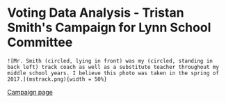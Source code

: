# Voting Data Analysis - Tristan Smith's Campaign for Lynn School Committee

```
![Mr. Smith (circled, lying in front) was my (circled, standing in back left) track coach as well as a substitute teacher throughout my middle school years. I believe this photo was taken in the spring of 2017.](mstrack.png){width = 50%}
```

[Campaign page](https://www.smithforlynn.com/)

